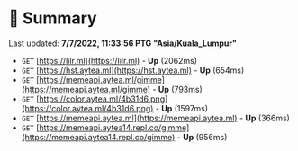# 📖 Summary
Last updated: **7/7/2022, 11:33:56 PTG "Asia/Kuala_Lumpur"**

- `GET` [https://lilr.ml](https://lilr.ml) - **Up** (2062ms)
- `GET` [https://hst.aytea.ml](https://hst.aytea.ml) - **Up** (654ms)
- `GET` [https://memeapi.aytea.ml/gimme](https://memeapi.aytea.ml/gimme) - **Up** (793ms)
- `GET` [https://color.aytea.ml/4b31d6.png](https://color.aytea.ml/4b31d6.png) - **Up** (1597ms)
- `GET` [https://memeapi.aytea.ml](https://memeapi.aytea.ml) - **Up** (366ms)
- `GET` [https://memeapi.aytea14.repl.co/gimme](https://memeapi.aytea14.repl.co/gimme) - **Up** (956ms)
